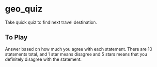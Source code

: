 # geo_quiz

Take quick quiz to find next travel destination. 

## To Play

Answer based on how much you agree with each statement. There are 10 statements total, and 1 star means disagree and 5 stars means that you definitely disagree with the statement.
